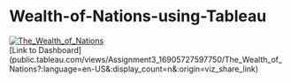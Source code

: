 # Wealth-of-Nations-using-Tableau
<div class='tableauPlaceholder' id='viz1696515617569' style='position: relative'><noscript><a href='#'><img alt='The_Wealth_of_Nations ' src='https:&#47;&#47;public.tableau.com&#47;static&#47;images&#47;As&#47;Assignment3_16905727597750&#47;The_Wealth_of_Nations&#47;1_rss.png' style='border: none' /></a></noscript><object class='tableauViz'  style='display:none;'><param name='host_url' value='https%3A%2F%2Fpublic.tableau.com%2F' /> <param name='embed_code_version' value='3' /> <param name='site_root' value='' /><param name='name' value='Assignment3_16905727597750&#47;The_Wealth_of_Nations' /><param name='tabs' value='no' /><param name='toolbar' value='yes' /><param name='static_image' value='https:&#47;&#47;public.tableau.com&#47;static&#47;images&#47;As&#47;Assignment3_16905727597750&#47;The_Wealth_of_Nations&#47;1.png' /> <param name='animate_transition' value='yes' /><param name='display_static_image' value='yes' /><param name='display_spinner' value='yes' /><param name='display_overlay' value='yes' /><param name='display_count' value='yes' /><param name='language' value='en-US' /></object></div>     
[Link to Dashboard](public.tableau.com/views/Assignment3_16905727597750/The_Wealth_of_Nations?:language=en-US&:display_count=n&:origin=viz_share_link)
